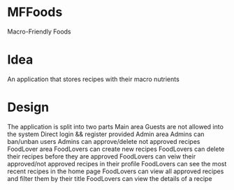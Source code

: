 # MFFoods
Macro-Friendly Foods

# Idea
An application that stores recipes with their macro nutrients

# Design
The application is split into two parts
Main area
Guests are not allowed into the system
Direct login && register provided
Admin area
Admins can ban/unban users
Admins can approve/delete not approved recipes
FoodLover area
FoodLovers can create new recipes
FoodLovers can delete their recipes before they are approved
FoodLovers can veiw their approved/not approved recipes in their profile
FoodLovers can see the most recent recipes in the home page
FoodLovers can view all approved recipes and filter them by their title
FoodLovers can view the details of a recipe
